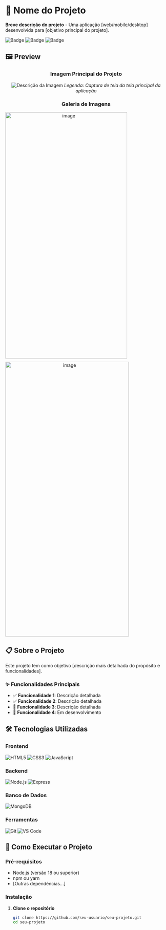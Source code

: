 # 📝 Nome do Projeto

**Breve descrição do projeto** - Uma aplicação [web/mobile/desktop] desenvolvida para [objetivo principal do projeto].

![Badge](https://img.shields.io/badge/Status-Em%20Desenvolvimento-yellow)
![Badge](https://img.shields.io/badge/Version-1.0.0-blue)
![Badge](https://img.shields.io/badge/License-MIT-green)

## 🖼️ Preview

<div align="center">
  
  ### Imagem Principal do Projeto
  ![Descrição da Imagem](https://via.placeholder.com/800x400/4A90E2/FFFFFF?text=Imagem+Principal+do+Projeto)
  *Legenda: Captura de tela da tela principal da aplicação*

  ### Galeria de Imagens
  <div style="display: flex; gap: 10px; flex-wrap: wrap;">
    <img width="380" height="768" alt="image" src="https://github.com/user-attachments/assets/438356a8-584f-45b8-8a03-f878fec85f4a" />
    <img width="385" height="857" alt="image" src="https://github.com/user-attachments/assets/252d568d-6e66-4955-b90e-57e36914c7b4" />
  </div>

</div>

## 📋 Sobre o Projeto

Este projeto tem como objetivo [descrição mais detalhada do propósito e funcionalidades].

### ✨ Funcionalidades Principais

- ✅ **Funcionalidade 1**: Descrição detalhada
- ✅ **Funcionalidade 2**: Descrição detalhada  
- 🔄 **Funcionalidade 3**: Descrição detalhada
- 🚧 **Funcionalidade 4**: Em desenvolvimento

## 🛠️ Tecnologias Utilizadas

### Frontend
![HTML5](https://img.shields.io/badge/HTML5-E34F26?style=for-the-badge&logo=html5&logoColor=white)
![CSS3](https://img.shields.io/badge/CSS3-1572B6?style=for-the-badge&logo=css3&logoColor=white)
![JavaScript](https://img.shields.io/badge/JavaScript-F7DF1E?style=for-the-badge&logo=javascript&logoColor=black)

### Backend
![Node.js](https://img.shields.io/badge/Node.js-339933?style=for-the-badge&logo=nodedotjs&logoColor=white)
![Express](https://img.shields.io/badge/Express.js-000000?style=for-the-badge&logo=express&logoColor=white)

### Banco de Dados
![MongoDB](https://img.shields.io/badge/MongoDB-47A248?style=for-the-badge&logo=mongodb&logoColor=white)

### Ferramentas
![Git](https://img.shields.io/badge/Git-F05032?style=for-the-badge&logo=git&logoColor=white)
![VS Code](https://img.shields.io/badge/VS_Code-007ACC?style=for-the-badge&logo=visual-studio-code&logoColor=white)

## 🚀 Como Executar o Projeto

### Pré-requisitos
- Node.js (versão 18 ou superior)
- npm ou yarn
- [Outras dependências...]

### Instalação

1. **Clone o repositório**
   ```bash
   git clone https://github.com/seu-usuario/seu-projeto.git
   cd seu-projeto


